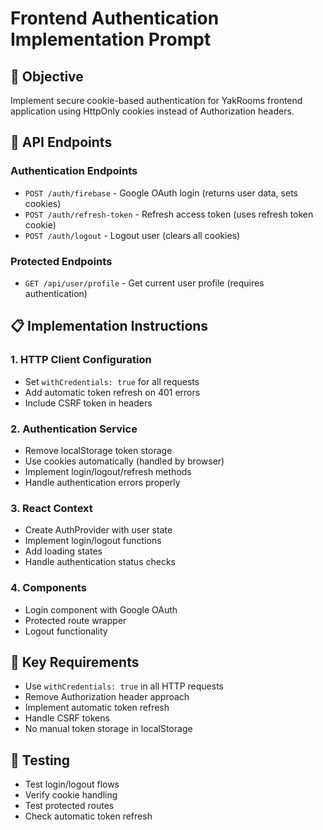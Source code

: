 # Frontend Authentication Implementation Prompt

## 🎯 **Objective**
Implement secure cookie-based authentication for YakRooms frontend application using HttpOnly cookies instead of Authorization headers.

## 🔗 **API Endpoints**

### **Authentication Endpoints**
- `POST /auth/firebase` - Google OAuth login (returns user data, sets cookies)
- `POST /auth/refresh-token` - Refresh access token (uses refresh token cookie)
- `POST /auth/logout` - Logout user (clears all cookies)

### **Protected Endpoints**
- `GET /api/user/profile` - Get current user profile (requires authentication)

## 📋 **Implementation Instructions**

### **1. HTTP Client Configuration**
- Set `withCredentials: true` for all requests
- Add automatic token refresh on 401 errors
- Include CSRF token in headers

### **2. Authentication Service**
- Remove localStorage token storage
- Use cookies automatically (handled by browser)
- Implement login/logout/refresh methods
- Handle authentication errors properly

### **3. React Context**
- Create AuthProvider with user state
- Implement login/logout functions
- Add loading states
- Handle authentication status checks

### **4. Components**
- Login component with Google OAuth
- Protected route wrapper
- Logout functionality

## 🔧 **Key Requirements**
- Use `withCredentials: true` in all HTTP requests
- Remove Authorization header approach
- Implement automatic token refresh
- Handle CSRF tokens
- No manual token storage in localStorage

## 🧪 **Testing**
- Test login/logout flows
- Verify cookie handling
- Test protected routes
- Check automatic token refresh
